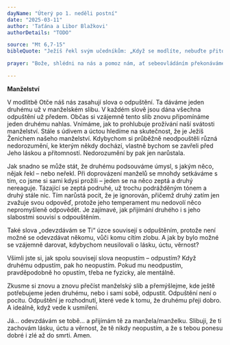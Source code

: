 ```yaml
---
dayName: "Úterý po 1. neděli postní"
date: "2025-03-11"
author: 'Taťána a Libor Blažkovi'
authorDetails: "TODO"

source: "Mt 6,7-15"
bibleQuote: "Ježíš řekl svým učedníkům: „Když se modlíte, nebuďte přitom povídaví jako pohané. Ti si totiž myslí, že budou vyslyšeni pro množství slov. Nebuďte tedy jako oni. Vždyť váš Otec ví, co potřebujete, dříve než ho prosíte. Vy se tedy modlete takto: Otče náš, jenž jsi na nebesích, posvěť se jméno tvé. Přijď království tvé. Buď vůle tvá jako v nebi, tak i na zemi. Chléb náš vezdejší dej nám dnes. A odpusť nám naše viny, jako i my odpouštíme našim viníkům. A neuveď nás v pokušení, ale zbav nás od Zlého. Jestliže totiž odpustíte lidem jejich poklesky, odpustí také vám váš nebeský Otec; ale když lidem neodpustíte, ani váš Otec vám neodpustí vaše poklesky.“"

prayer: "Bože, shlédni na nás a pomoz nám, ať sebeovládáním překonáváme, co nás spoutává, a všechny naše tužby ať směřují k tobě. Skrze tvého Syna…"

---
```


**Manželství** 

V modlitbě Otče náš nás zasahují slova o odpuštění. Ta dáváme jeden druhému už v manželském slibu. V každém slově jsou dána všechna odpuštění už předem. Občas si vzájemně tento slib znovu připomínáme jeden druhému nahlas. Vnímáme, jak to prohlubuje prožívání naší svátosti manželství. Stále s údivem a úctou hledíme na skutečnost, že je Ježíš Ženichem našeho manželství. Kdybychom si průběžně neodpouštěli různá nedorozumění, ke kterým někdy dochází, vlastně bychom se zavřeli před Jeho láskou a přítomností. Nedorozumění by pak jen narůstala. 

Jak snadno se může stát, že druhému podsouváme úmysl, s jakým něco, nějak řekl – nebo neřekl. Při doprovázení manželů se mnohdy setkáváme s tím, co jsme si sami kdysi prožili – jeden se na něco zeptá a druhý nereaguje. Tázající se zeptá podruhé, už trochu podrážděným tónem a druhý stále nic. Tím narůstá pocit, že je ignorován, přičemž druhý zatím jen zvažuje svou odpověď, protože jeho temperament mu nedovolí něco nepromyšleně odpovědět. Je zajímavé, jak přijímání druhého i s jeho slabostmi souvisí s odpouštěním. 

Také slova „odevzdávám se Ti“ úzce souvisejí s odpuštěním, protože není možné se odevzdávat někomu, vůči komu cítím zlobu. A jak by bylo možné se vzájemně darovat, kdybychom neusilovali o lásku, úctu, věrnost?

Všimli jste si, jak spolu souvisejí slova neopustím – odpustím? Když druhému odpustím, pak ho neopustím. Pokud mu neodpustím, pravděpodobně ho opustím, třeba ne fyzicky, ale mentálně. 

Zkusme si znovu a znovu přečíst manželský slib a přemýšlejme, kde ještě potřebujeme jeden druhému, nebo i sami sobě, odpustit. Odpuštění není o pocitu. Odpuštění je rozhodnutí, které vede k tomu, že druhému přeji dobro. A ideálně, když vede k usmíření. 

Já… odevzdávám se tobě… a přijímám tě za manžela/manželku. Slibuji, že ti zachovám lásku, úctu a věrnost, že tě nikdy neopustím, a že s tebou ponesu dobré i zlé až do smrti. Amen.
